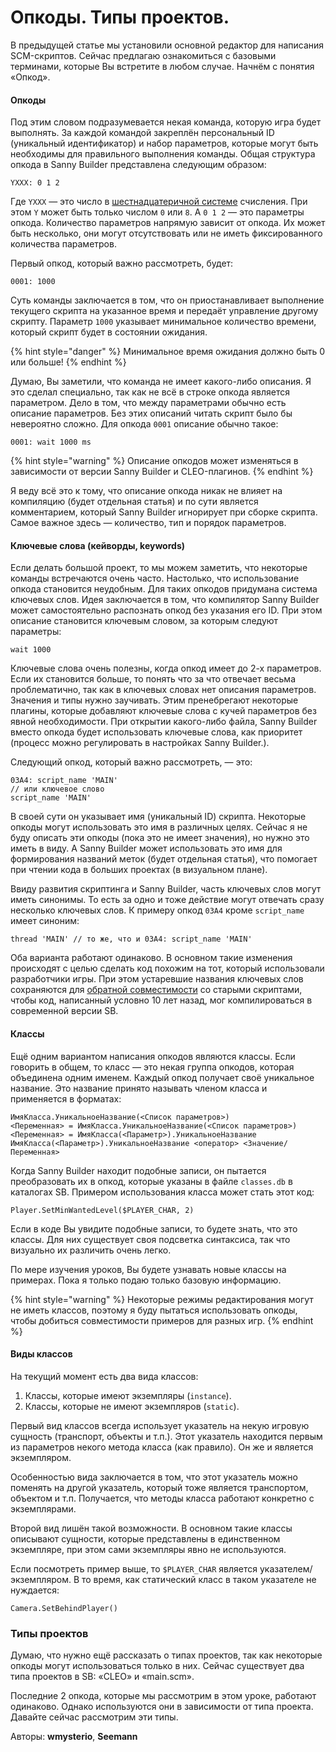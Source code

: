 # Опкоды. Типы проектов.

В предыдущей статье мы установили основной редактор для написания SCM-скриптов. Сейчас предлагаю ознакомиться с базовыми терминами, которые Вы встретите в любом случае. Начнём с понятия «Опкод».

#### Опкоды

Под этим словом подразумевается некая команда, которую игра будет выполнять. За каждой командой закреплён персональный ID (уникальный идентификатор) и набор параметров, которые могут быть необходимы для правильного выполнения команды. Общая структура опкода в Sanny Builder представлена следующим образом:

```
YXXX: 0 1 2
```

Где `YXXX` — это число в [шестнадцатеричной системе](https://ru.wikipedia.org/wiki/%D0%A8%D0%B5%D1%81%D1%82%D0%BD%D0%B0%D0%B4%D1%86%D0%B0%D1%82%D0%B5%D1%80%D0%B8%D1%87%D0%BD%D0%B0%D1%8F\_%D1%81%D0%B8%D1%81%D1%82%D0%B5%D0%BC%D0%B0\_%D1%81%D1%87%D0%B8%D1%81%D0%BB%D0%B5%D0%BD%D0%B8%D1%8F) счисления. При этом `Y` может быть только числом `0` или `8`. А `0 1 2` — это параметры опкода. Количество параметров напрямую зависит от опкода. Их может быть несколько, они могут отсутствовать или не иметь фиксированного количества параметров.

Первый опкод, который важно рассмотреть, будет:

```
0001: 1000
```

Суть команды заключается в том, что он приостанавливает выполнение текущего скрипта на указанное время и передаёт управление другому скрипту. Параметр `1000` указывает минимальное количество времени, который скрипт будет в состоянии ожидания.

{% hint style="danger" %}
Минимальное время ожидания должно быть 0 или больше!
{% endhint %}

Думаю, Вы заметили, что команда не имеет какого-либо описания. Я это сделал специально, так как не всё в строке опкода является параметром. Дело в том, что между параметрами обычно есть описание параметров. Без этих описаний читать скрипт было бы невероятно сложно. Для опкода `0001` описание обычно такое:

```
0001: wait 1000 ms
```

{% hint style="warning" %}
Описание опкодов может изменяться в зависимости от версии Sanny Builder и CLEO-плагинов.
{% endhint %}

Я веду всё это к тому, что описание опкода никак не влияет на компиляцию (будет отдельная статья) и по сути является комментарием, который Sanny Builder игнорирует при сборке скрипта. Самое важное здесь — количество, тип и порядок параметров.

#### Ключевые слова (кейворды, keywords)

Если делать большой проект, то мы можем заметить, что некоторые команды встречаются очень часто. Настолько, что использование опкода становится неудобным. Для таких опкодов придумана система ключевых слов. Идея заключается в том, что компилятор Sanny Builder может самостоятельно распознать опкод без указания его ID. При этом описание становится ключевым словом, за которым следуют параметры:

```
wait 1000
```

Ключевые слова очень полезны, когда опкод имеет до 2-х параметров. Если их становится больше, то понять что за что отвечает весьма проблематично, так как в ключевых словах нет описания параметров. Значения и типы нужно заучивать. Этим пренебрегают некоторые плагины, которые добавляют ключевые слова с кучей параметров без явной необходимости. При открытии какого-либо файла, Sanny Builder вместо опкода будет использовать ключевые слова, как приоритет (процесс можно регулировать в настройках Sanny Builder.).

Следующий опкод, который важно рассмотреть, — это:

```
03A4: script_name 'MAIN'
// или ключевое слово
script_name 'MAIN'
```

В своей сути он указывает имя (уникальный ID) скрипта. Некоторые опкоды могут использовать это имя в различных целях. Сейчас я не буду описать эти опкоды (пока это не имеет значения), но нужно это иметь в виду. А Sanny Builder может использовать это имя для формирования названий меток (будет отдельная статья), что помогает при чтении кода в больших проектах (в визуальном плане).

Ввиду развития скриптинга и Sanny Builder, часть ключевых слов могут иметь синонимы. То есть за одно и тоже действие могут отвечать сразу несколько ключевых слов. К примеру опкод `03A4` кроме `script_name` имеет синоним:

```
thread 'MAIN' // то же, что и 03A4: script_name 'MAIN'
```

Оба варианта работают одинаково. В основном такие изменения происходят с целью сделать код похожим на тот, который использовали разработчики игры. При этом устаревшие названия ключевых слов сохраняются для [обратной совместимости](https://ru.wikipedia.org/wiki/%D0%9E%D0%B1%D1%80%D0%B0%D1%82%D0%BD%D0%B0%D1%8F\_%D1%81%D0%BE%D0%B2%D0%BC%D0%B5%D1%81%D1%82%D0%B8%D0%BC%D0%BE%D1%81%D1%82%D1%8C) со старыми скриптами, чтобы код, написанный условно 10 лет назад, мог компилироваться в современной версии SB.

#### Классы

Ещё одним вариантом написания опкодов являются классы. Если говорить в общем, то класс — это некая группа опкодов, которая объединена одним именем. Каждый опкод получает своё уникальное название. Это название принято называть членом класса и применяется в форматах:

```
ИмяКласса.УникальноеНазвание(<Список параметров>)
<Переменная> = ИмяКласса.УникальноеНазвание(<Список параметров>)
<Переменная> = ИмяКласса(<Параметр>).УникальноеНазвание
ИмяКласса(<Параметр>).УникальноеНазвание <оператор> <Значение/Переменная>
```

Когда Sanny Builder находит подобные записи, он пытается преобразовать их в опкод, которые указаны в файле `classes.db` в каталогах SB. Примером использования класса может стать этот код:

```
Player.SetMinWantedLevel($PLAYER_CHAR, 2)
```

Если в коде Вы увидите подобные записи, то будете знать, что это классы. Для них существует своя подсветка синтаксиса, так что визуально их различить очень легко.

По мере изучения уроков, Вы будете узнавать новые классы на примерах. Пока я только подаю только базовую информацию.

{% hint style="warning" %}
Некоторые режимы редактирования могут не иметь классов, поэтому я буду пытаться использовать опкоды, чтобы добиться совместимости примеров для разных игр.&#x20;
{% endhint %}

#### Виды классов

На текущий момент есть два вида классов:

1. Классы, которые имеют экземпляры (`instance`).
2. Классы, которые не имеют экземпляров (`static`).

Первый вид классов всегда использует указатель на некую игровую сущность (транспорт, объекты и т.п.). Этот указатель находится первым из параметров некого метода класса (как правило). Он же и является экземпляром.

Особенностью вида заключается в том, что этот указатель можно поменять на другой указатель, который тоже является транспортом, объектом и т.п. Получается, что методы класса работают конкретно с экземплярами.

Второй вид лишён такой возможности. В основном такие классы описывают сущности, которые представлены в единственном экземпляре, при этом сами экземпляры явно не используются.

Если посмотреть пример выше, то `$PLAYER_CHAR` является указателем/экземпляром. В то время, как статический класс в таком указателе не нуждается:

```
Camera.SetBehindPlayer()
```



### Типы проектов

Думаю, что нужно ещё рассказать о типах проектов, так как некоторые опкоды могут использоваться только в них. Сейчас существует два типа проектов в SB: «CLEO» и «main.scm».

Последние 2 опкода, которые мы рассмотрим в этом уроке, работают одинаково. Однако используются они в зависимости от типа проекта. Давайте сейчас рассмотрим эти типы.



Авторы: **wmysterio**, **Seemann**
